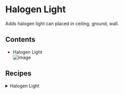 # Halogen Light
Adds halogen light can placed in ceiling, ground, wall.

## Contents
* Halogen Light  
![image](https://user-images.githubusercontent.com/51872161/133731550-f616262d-65c4-4dfd-adbf-2662936a03c3.png)

## Recipes
<details><summary>Halogen Light</summary>

![image](https://user-images.githubusercontent.com/51872161/133731633-21dbb023-093e-4027-a68f-322df9138b1c.png)
</details>  

